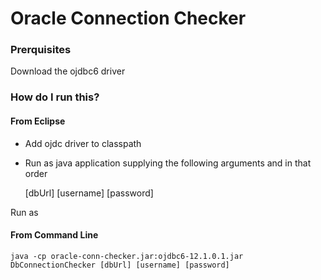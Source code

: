 # Oracle Connection Checker

### Prerquisites

Download the ojdbc6 driver

### How do I run this?

#### From Eclipse

- Add ojdc driver to classpath
- Run as java application supplying the following arguments and in that order
    
    [dbUrl] [username] [password]

Run as  


#### From Command Line 
```
java -cp oracle-conn-checker.jar:ojdbc6-12.1.0.1.jar DbConnectionChecker [dbUrl] [username] [password]
```